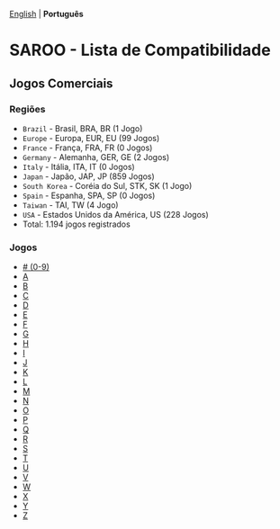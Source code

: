 [English](../en-us/README.md) | **Português**

# SAROO - Lista de Compatibilidade

## Jogos Comerciais

### Regiões

- `Brazil` - Brasil, BRA, BR (1 Jogo)
- `Europe` - Europa, EUR, EU (99 Jogos)
- `France` - França, FRA, FR (0 Jogos)
- `Germany` - Alemanha, GER, GE (2 Jogos)
- `Italy` - Itália, ITA, IT (0 Jogos)
- `Japan` - Japão, JAP, JP (859 Jogos)
- `South Korea` - Coréia do Sul, STK, SK (1 Jogo)
- `Spain` - Espanha, SPA, SP (0 Jogos)
- `Taiwan` - TAI, TW (4 Jogo)
- `USA` - Estados Unidos da América, US (228 Jogos)
- Total: 1.194 jogos registrados

### Jogos

- [# (0-9)](09.md)
- [A](A.md)
- [B](B.md)
- [C](C.md)
- [D](D.md)
- [E](E.md)
- [F](F.md)
- [G](G.md)
- [H](H.md)
- [I](I.md)
- [J](J.md)
- [K](K.md)
- [L](L.md)
- [M](M.md)
- [N](N.md)
- [O](O.md)
- [P](P.md)
- [Q](Q.md)
- [R](R.md)
- [S](S.md)
- [T](T.md)
- [U](U.md)
- [V](V.md)
- [W](W.md)
- [X](X.md)
- [Y](Y.md)
- [Z](Z.md)
